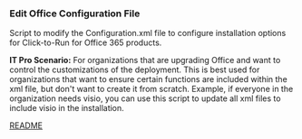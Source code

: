 ### Edit Office Configuration File
Script to modify the Configuration.xml file to configure installation options for Click-to-Run for Office 365 products.

**IT Pro Scenario:** For organizations that are upgrading Office and want to control the customizations of the deployment. This is best used for organizations that want to ensure certain functions are included within the xml file, but don't want to create it from scratch. Example, if everyone in the organization needs visio, you can use this script to update all xml files to include visio in the installation. 

[README](https://github.com/OfficeDev/Office-IT-Pro-Deployment-Scripts/wiki/README_Office-ConfigurationXMLBuilder)
